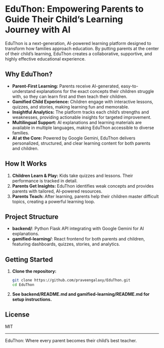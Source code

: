 # EduThon: Empowering Parents to Guide Their Child’s Learning Journey with AI

EduThon is a next-generation, AI-powered learning platform designed to transform how families approach education. By putting parents at the center of their child’s learning, EduThon creates a collaborative, supportive, and highly effective educational experience.

## Why EduThon?
- **Parent-First Learning:** Parents receive AI-generated, easy-to-understand explanations for the exact concepts their children struggle with, so they can learn first and then teach their children.
- **Gamified Child Experience:** Children engage with interactive lessons, quizzes, and stories, making learning fun and memorable.
- **Insightful Analytics:** The platform tracks each child’s strengths and weaknesses, providing actionable insights for targeted improvement.
- **Multilingual Support:** AI explanations and learning materials are available in multiple languages, making EduThon accessible to diverse families.
- **AI at the Core:** Powered by Google Gemini, EduThon delivers personalized, structured, and clear learning content for both parents and children.

## How It Works
1. **Children Learn & Play:** Kids take quizzes and lessons. Their performance is tracked in detail.
2. **Parents Get Insights:** EduThon identifies weak concepts and provides parents with tailored, AI-powered resources.
3. **Parents Teach:** After learning, parents help their children master difficult topics, creating a powerful learning loop.

## Project Structure
- **backend/**: Python Flask API integrating with Google Gemini for AI explanations.
- **gamified-learning/**: React frontend for both parents and children, featuring dashboards, quizzes, stories, and analytics.

## Getting Started
1. **Clone the repository:**
   ```sh
   git clone https://github.com/praveengalaxy/EduThon.git
   cd EduThon
   ```
2. **See backend/README.md and gamified-learning/README.md for setup instructions.**

## License
MIT

---
EduThon: Where every parent becomes their child’s best teacher. 